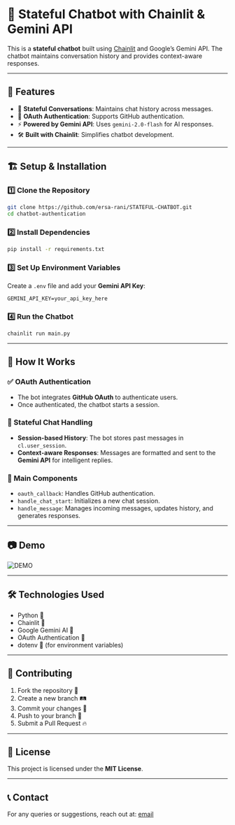 # 🤖 Stateful Chatbot with Chainlit & Gemini API

This is a **stateful chatbot** built using [Chainlit](https://github.com/Chainlit/chainlit) and Google’s Gemini API. The chatbot maintains conversation history and provides context-aware responses.

---

## 🚀 Features
- 🔄 **Stateful Conversations**: Maintains chat history across messages.
- 🔐 **OAuth Authentication**: Supports GitHub authentication.
- ⚡ **Powered by Gemini API**: Uses `gemini-2.0-flash` for AI responses.
- 🛠️ **Built with Chainlit**: Simplifies chatbot development.

---

## 🏗️ Setup & Installation

### 1️⃣ Clone the Repository
```bash
git clone https://github.com/ersa-rani/STATEFUL-CHATBOT.git
cd chatbot-authentication
```

### 2️⃣ Install Dependencies
```bash
pip install -r requirements.txt
```

### 3️⃣ Set Up Environment Variables
Create a `.env` file and add your **Gemini API Key**:
```env
GEMINI_API_KEY=your_api_key_here
```

### 4️⃣ Run the Chatbot
```bash
chainlit run main.py
```

---

## 📜 How It Works

### ✅ OAuth Authentication
- The bot integrates **GitHub OAuth** to authenticate users.
- Once authenticated, the chatbot starts a session.

### 💬 Stateful Chat Handling
- **Session-based History**: The bot stores past messages in `cl.user_session`.
- **Context-aware Responses**: Messages are formatted and sent to the **Gemini API** for intelligent replies.

### 🔧 Main Components
- `oauth_callback`: Handles GitHub authentication.
- `handle_chat_start`: Initializes a new chat session.
- `handle_message`: Manages incoming messages, updates history, and generates responses.

---

## 📷 Demo
![DEMO](https://github.com/user-attachments/assets/8a3e5042-7d47-4078-aa21-36ea80ec721f)


---

## 🛠️ Technologies Used
- Python 🐍
- Chainlit 🔗
- Google Gemini AI 🤖
- OAuth Authentication 🔐
- dotenv 🌱 (for environment variables)

---

## 🤝 Contributing
1. Fork the repository 🍴
2. Create a new branch 🛤️
3. Commit your changes 🎯
4. Push to your branch 🚀
5. Submit a Pull Request 🔥

---

## 📜 License
This project is licensed under the **MIT License**.

---

## 📞 Contact
For any queries or suggestions, reach out at: [email](mailto:ersarani955@gmail.com)

